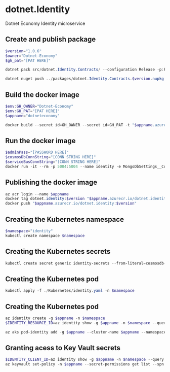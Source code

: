 # dotnet.Identity

Dotnet Economy Identity microservice

## Create and publish package

```powershell
$version="1.0.6"
$owner="Dotnet-Economy"
$gh_pat="[PAT HERE]"

dotnet pack src/dotnet.Identity.Contracts/ --configuration Release -p:PackageVersion=$version -p:RepositoryUrl=https://github.com/$owner/dotnet.Identity -o ../packages

dotnet nuget push ../packages/dotnet.Identity.Contracts.$version.nupkg --api-key $gh_pat --source "github"
```

## Build the docker image

```powershell
$env:GH_OWNER="Dotnet-Economy"
$env:GH_PAT="[PAT HERE]"
$appname="dotneteconomy"

docker build --secret id=GH_OWNER --secret id=GH_PAT -t "$appname.azurecr.io/dotnet.identity:$version" .
```

## Run the docker image

```powershell
$adminPass="[PASSWORD HERE]"
$cosmosDbConnString="[CONN STRING HERE]"
$serviceBusConnString="[CONN STRING HERE]"
docker run -it --rm -p 5004:5004 --name identity -e MongoDbSettings__ConnectionString=$cosmosDbConnString -e ServiceBusSettings__ConnectionString=$serviceBusConnString -e ServiceSettings__MessageBroker="SERVICEBUS" -e IdentitySettings__AdminUserPassword=$adminPass dotnet.identity:$version
```

## Publishing the docker image

```powershell
az acr login --name $appname
docker tag dotnet.identity:$version "$appname.azurecr.io/dotnet.identity:$version"
docker push "$appname.azurecr.io/dotnet.identity:$version"
```

## Creating the Kubernetes namespace

```powershell
$namespace="identity"
kubectl create namespace $namespace
```

## Creating the Kubernetes secrets

```powershell
kubectl create secret generic identity-secrets --from-literal=cosmosdb-connectionstring=$cosmosDbConnString --from-literal=servicebus-connectionstring=$serviceBusConnString --from-literal=admin-password=$adminPass -n $namespace
```

## Creating the Kubernetes pod

```powershell
kubectl apply -f ./Kubernetes/identity.yaml -n $namespace
```

## Creating the Kubernetes pod

```powershell
az identity create -g $appname -n $namespace
$IDENTITY_RESOURCE_ID=az identity show -g $appname -n $namespace --query id -otsv

az aks pod-identity add -g $appname --cluster-name $appname --namespace $namespace -n $namespace --identity-resource-id $IDENTITY_RESOURCE_ID
```

## Granting acess to Key Vault secrets

```powershell
$IDENTITY_CLIENT_ID=az identity show -g $appname -n $namespace --query clientId -otsv
az keyvault set-policy -n $appname --secret-permissions get list --spn $IDENTITY_CLIENT_ID
```
